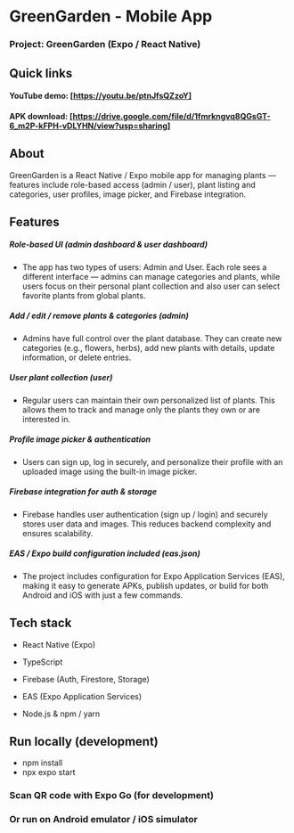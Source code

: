 # GreenGarden - Mobile App

### Project: GreenGarden (Expo / React Native)


## Quick links

   #### YouTube demo: [https://youtu.be/ptnJfsQZzoY]

   #### APK download: [https://drive.google.com/file/d/1fmrkngvq8QGsGT-6_m2P-kFPH-vDLYHN/view?usp=sharing]


## About

GreenGarden is a React Native / Expo mobile app for managing plants — features include role-based access (admin / user), plant listing and categories, user profiles, image picker, and Firebase integration.

## Features

   ##### Role-based UI (admin dashboard & user dashboard)
   - The app has two types of users: Admin and User. Each role sees a different interface — admins can manage categories and plants, while users focus on their personal plant collection and also user can select favorite plants from global plants.

   ##### Add / edit / remove plants & categories (admin)
   - Admins have full control over the plant database. They can create new categories (e.g., flowers, herbs), add new plants with details, update information, or delete entries.

   ##### User plant collection (user)
   - Regular users can maintain their own personalized list of plants. This allows them to track and manage only the plants they own or are interested in.

   ##### Profile image picker & authentication
   - Users can sign up, log in securely, and personalize their profile with an uploaded image using the built-in image picker.

   ##### Firebase integration for auth & storage
   - Firebase handles user authentication (sign up / login) and securely stores user data and images. This reduces backend complexity and ensures scalability.

   ##### EAS / Expo build configuration included (eas.json)
   - The project includes configuration for Expo Application Services (EAS), making it easy to generate APKs, publish updates, or build for both Android and iOS with just a few commands.


## Tech stack

   - React Native (Expo)

   - TypeScript

   - Firebase (Auth, Firestore, Storage)

   - EAS (Expo Application Services)

   - Node.js & npm / yarn


## Run locally (development)
   * npm install
   * npx expo start


### Scan QR code with Expo Go (for development)

### Or run on Android emulator / iOS simulator